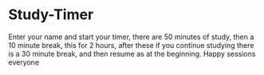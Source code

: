 # Study-Timer
Enter your name and start your timer, there are 50 minutes of study, then a 10 minute break, this for 2 hours, after these if you continue studying there is a 30 minute break, and then resume as at the beginning. Happy sessions everyone
